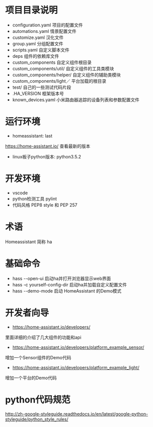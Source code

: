 # 项目目录说明

* configuration.yaml 项目的配置文件
* automations.yaml 情景配置文件
* customize.yaml 汉化文件
* group.yaml 分组配置文件
* scripts.yaml 自定义脚本文件
* deps 组件的依赖库文件
* custom_components 自定义组件根目录
* custom_components/util/ 自定义组件的工具类模块
* custom_components/helper/ 自定义组件的辅助类模块
* custom_components/light／ 平台加载的根目录
* test/ 自己的一些测试代码片段
* .HA_VERSION 框架版本号
* known_devices.yaml 小米路由器追踪的设备列表和参数配置文件

# 运行环境

* homeassistant: last 

https://home-assistant.io/ 查看最新的版本

* linux板子python版本: python3.5.2

# 开发环境

* vscode
* python检测工具 pylint
* 代码风格 PEP8 style 和 PEP 257

# 术语

Homeassistant 简称 ha

# 基础命令

* hass --open-ui 启动ha并打开浏览器显示web界面
* hass -c yourself-config-dir 启动ha并加载自定义配置文件
* hass --demo-mode    启动 HomeAssistant 的Demo模式

# 开发者向导

* https://home-assistant.io/developers/

里面详细的介绍了几大组件的功能和api

* https://home-assistant.io/developers/platform_example_sensor/

增加一个Sensor组件的Demo代码

* https://home-assistant.io/developers/platform_example_light/

增加一个平台的Demo代码

# python代码规范

http://zh-google-styleguide.readthedocs.io/en/latest/google-python-styleguide/python_style_rules/

